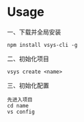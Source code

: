 # Usage

一、下载并全局安装

    npm install vsys-cli -g

二、初始化项目

    vsys create <name>
    
    
三、初始化配置

    先进入项目
    cd name
    vs config
    
    
 
   